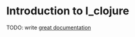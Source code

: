# Introduction to l_clojure

TODO: write [great documentation](http://jacobian.org/writing/what-to-write/)
